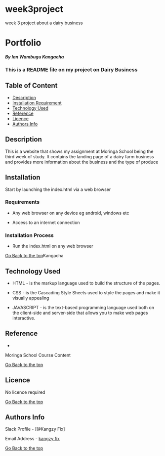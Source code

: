 # week3project
week 3 project about a dairy business
# Portfolio

##### By Ian Wambugu Kangacha
### This is a README file on my project on Dairy Business

## Table of Content

+ [Description](#description)
+ [Installation Requirement](#Installation)
+ [Technology Used](#technology-used)
+ [Reference](#reference)
+ [Licence](#licence)
+ [Authors Info](#author-Info)

## Description
<p>This is  a website that shows my assignment at Moringa School being the third week of study. It contains the landing page of a dairy farm business and provides more information about the business and the type of produce </p>


## Installation

<p>Start by launching the index.html via a web browser</p>

### Requirements

* Any web browser on any device eg android, windows etc

* Access to an internet connection

### Installation Process
* Run the index.html on any web browser

[Go Back to the top](#portfolio)Kangacha
## Technology Used
* HTML - is the markup language used to build the structure of the pages.

* CSS - is the Cascading Style Sheets used to style the pages and make it visually appealing

* JAVASCRIPT - is the text-based programming language used both on the client-side and server-side that allows you to make web pages interactive.

## Reference
* 
Moringa School Course Content

[Go Back to the top](#portfolio)

## Licence

No licence required

[Go Back to the top](#portfolio)

## Authors Info

Slack Profile - [@Kangzy Fix]

Email Address - [kangzy fix](kangzy.fix@student.moringaschool.com)

[Go Back to the top](#portfolio)